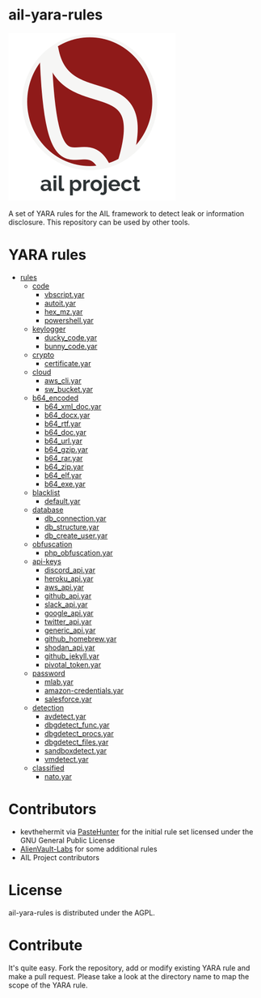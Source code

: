 # ail-yara-rules

![AIL Project](https://raw.githubusercontent.com/ail-project/ail-logos/master/ail-project-small.png)

A set of YARA rules for the AIL framework to detect leak or information disclosure. This repository can be used by other tools.

# YARA rules

 * [rules](./rules)
     * [code](./rules/code)
       * [vbscript.yar](./rules/code/vbscript.yar)
       * [autoit.yar](./rules/code/autoit.yar)
       * [hex_mz.yar](./rules/code/hex_mz.yar)
       * [powershell.yar](./rules/code/powershell.yar)
     * [keylogger](./rules/keylogger)
       * [ducky_code.yar](./rules/keylogger/ducky_code.yar)
       * [bunny_code.yar](./rules/keylogger/bunny_code.yar)
     * [crypto](./rules/crypto)
       * [certificate.yar](./rules/crypto/certificate.yar)
     * [cloud](./rules/cloud)
       * [aws_cli.yar](./rules/cloud/aws_cli.yar)
       * [sw_bucket.yar](./rules/cloud/sw_bucket.yar)
     * [b64_encoded](./rules/b64_encoded)
       * [b64_xml_doc.yar](./rules/b64_encoded/b64_xml_doc.yar)
       * [b64_docx.yar](./rules/b64_encoded/b64_docx.yar)
       * [b64_rtf.yar](./rules/b64_encoded/b64_rtf.yar)
       * [b64_doc.yar](./rules/b64_encoded/b64_doc.yar)
       * [b64_url.yar](./rules/b64_encoded/b64_url.yar)
       * [b64_gzip.yar](./rules/b64_encoded/b64_gzip.yar)
       * [b64_rar.yar](./rules/b64_encoded/b64_rar.yar)
       * [b64_zip.yar](./rules/b64_encoded/b64_zip.yar)
       * [b64_elf.yar](./rules/b64_encoded/b64_elf.yar)
       * [b64_exe.yar](./rules/b64_encoded/b64_exe.yar)
     * [blacklist](./rules/blacklist)
       * [default.yar](./rules/blacklist/default.yar)
     * [database](./rules/database)
       * [db_connection.yar](./rules/database/db_connection.yar)
       * [db_structure.yar](./rules/database/db_structure.yar)
       * [db_create_user.yar](./rules/database/db_create_user.yar)
     * [obfuscation](./rules/obfuscation)
       * [php_obfuscation.yar](./rules/obfuscation/php_obfuscation.yar)
     * [api-keys](./rules/api-keys)
       * [discord_api.yar](./rules/api-keys/discord_api.yar)
       * [heroku_api.yar](./rules/api-keys/heroku_api.yar)
       * [aws_api.yar](./rules/api-keys/aws_api.yar)
       * [github_api.yar](./rules/api-keys/github_api.yar)
       * [slack_api.yar](./rules/api-keys/slack_api.yar)
       * [google_api.yar](./rules/api-keys/google_api.yar)
       * [twitter_api.yar](./rules/api-keys/twitter_api.yar)
       * [generic_api.yar](./rules/api-keys/generic_api.yar)
       * [github_homebrew.yar](./rules/api-keys/github_homebrew.yar)
       * [shodan_api.yar](./rules/api-keys/shodan_api.yar)
       * [github_jekyll.yar](./rules/api-keys/github_jekyll.yar)
       * [pivotal_token.yar](./rules/api-keys/pivotal_token.yar)
     * [password](./rules/password)
       * [mlab.yar](./rules/password/mlab.yar)
       * [amazon-credentials.yar](./rules/password/amazon-credentials.yar)
       * [salesforce.yar](./rules/password/salesforce.yar)
     * [detection](./rules/detection)
       * [avdetect.yar](./rules/detection/avdetect.yar)
       * [dbgdetect_func.yar](./rules/detection/dbgdetect_func.yar)
       * [dbgdetect_procs.yar](./rules/detection/dbgdetect_procs.yar)
       * [dbgdetect_files.yar](./rules/detection/dbgdetect_files.yar)
       * [sandboxdetect.yar](./rules/detection/sandboxdetect.yar)
       * [vmdetect.yar](./rules/detection/vmdetect.yar)
     * [classified](./rules/classified)
         * [nato.yar](./rules/classified/nato.yar)


# Contributors

- kevthehermit via [PasteHunter](https://github.com/kevthehermit/PasteHunter) for the initial rule set licensed under the GNU General Public License
- [AlienVault-Labs](https://github.com/AlienVault-Labs/AlienVaultLabs/tree/master/malware_rulesets/yara) for some additional rules
- AIL Project contributors

# License

ail-yara-rules is distributed under the AGPL.

# Contribute

It's quite easy. Fork the repository, add or modify existing YARA rule and make a pull request. Please take a look at the directory name to map
the scope of the YARA rule.
